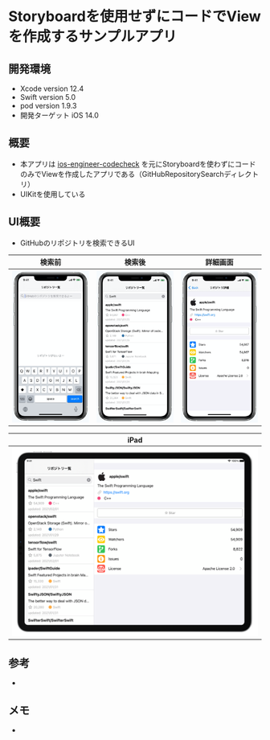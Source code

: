 # Storyboardを使用せずにコードでViewを作成するサンプルアプリ

## 開発環境
- Xcode version 12.4
- Swift version 5.0
- pod version 1.9.3
- 開発ターゲット iOS 14.0

## 概要
- 本アプリは [ios-engineer-codecheck](https://github.com/shusuke0812/ios-engineer-codecheck) を元にStoryboardを使わずにコードのみでViewを作成したアプリである（GitHubRepositorySearchディレクトリ）
- UIKitを使用している

## UI概要
- GitHubのリポジトリを検索できるUI

| 検索前 | 検索後 | 詳細画面 |
|:-----:|:-----:|:-----:|
|![検索前](README_Images/search_screen.png)|![検索後](README_Images/search_result_screen.png)|![詳細画面](README_Images/search_result_detail_screen.png)|

| iPad |
|:----:|
|![iPad](README_Images/iPad_screen.png)|


## 参考
- 

## メモ
- 